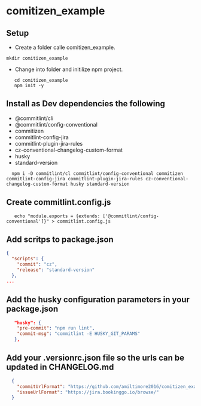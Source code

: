 # comitizen_example

## Setup

* Create a folder calle comitizen_example.

```shell
mkdir comitizen_example
```

* Change into folder and initilize npm project.
  
```shell
   cd comitizen_example
   npm init -y
```

## Install as Dev dependencies the following

* @commitlint/cli
* @commitlint/config-conventional
* commitizen
* commitlint-config-jira
* commitlint-plugin-jira-rules
* cz-conventional-changelog-custom-format
* husky
* standard-version

```shell
  npm i -D commitlint/cl commitlint/config-conventional commitizen commitlint-config-jira commitlint-plugin-jira-rules cz-conventional-changelog-custom-format husky standard-version
```

## Create commitlint.config.js

```shell
   echo "module.exports = {extends: ['@commitlint/config-conventional']}" > commitlint.config.js
```

## Add scritps to package.json

```json
{
  "scripts": {
    "commit": "cz",
    "release": "standard-version"
  },
...
```

## Add the husky configuration parameters in your package.json

```json
   "husky": {
    "pre-commit": "npm run lint",
    "commit-msg": "commitlint -E HUSKY_GIT_PARAMS"
   },
```

## Add your .versionrc.json file so the urls can be updated in CHANGELOG.md

```json
  {
    "commitUrlFormat": "https://github.com/amiltimore2016/comitizen_example/commits/",
    "issueUrlFormat": "https://jira.bookinggo.io/browse/"
  }
```
